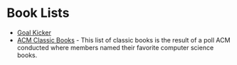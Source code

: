 # Book Lists

- [Goal Kicker](https://goalkicker.com/)
- [ACM Classic Books](https://dl.acm.org/collections/classics) - This list of classic books is the result of a poll ACM conducted where members named their favorite computer science books.

